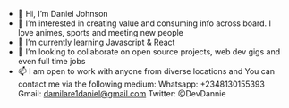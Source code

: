 - 👋 Hi, I’m Daniel Johnson
- 👀 I’m interested in creating value and consuming info across board. I love animes, sports and meeting new people
- 🌱 I’m currently learning Javascript & React
- 💞️ I’m looking to collaborate on open source projects, web dev gigs and even full time jobs
- 📫 I am open to work with anyone from diverse locations and You can contact me via the following medium:
Whatsapp: +2348130155393
Gmail: damilare1daniel@gmail.com
Twitter: @DevDannie



